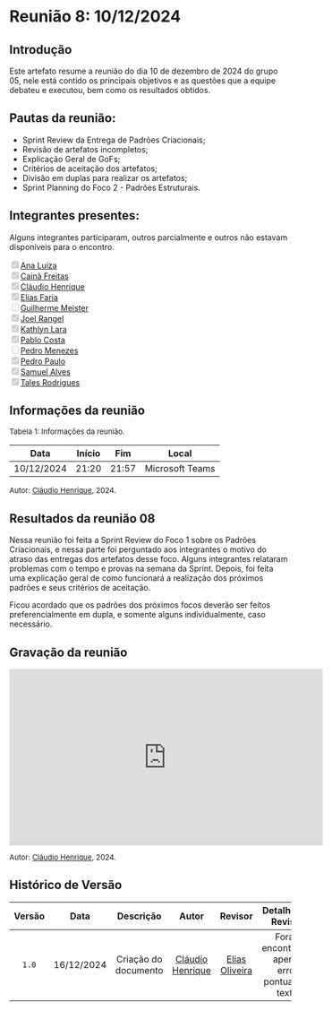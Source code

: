 
# Reunião 8: 10/12/2024

## Introdução

Este artefato resume a reunião do dia 10 de dezembro de 2024 do grupo 05, nele está contido os principais objetivos e as questões que a equipe debateu e executou, bem como os resultados obtidos.


## Pautas da reunião:

- Sprint Review da Entrega de Padrões Criacionais;
- Revisão de artefatos incompletos;
- Explicação Geral de GoFs;
- Critérios de aceitação dos artefatos;
- Divisão em duplas para realizar os artefatos;
-  Sprint Planning do Foco 2 - Padrões Estruturais.

## Integrantes presentes:

Alguns integrantes participaram, outros parcialmente e outros não estavam disponíveis para o encontro.

<label><input type="checkbox" checked disabled>[Ana Luíza](https://github.com/analufernanndess)</label><br>
<label><input type="checkbox" checked disabled>[Cainã Freitas](https://github.com/freitasc)</label><br>
<label><input type="checkbox" checked disabled>[Cláudio Henrique](https://github.com/claudiohsc)</label><br>
<label><input type="checkbox" checked disabled>[Elias Faria](https://github.com/EliasOliver21)</label><br>
<label><input type="checkbox" unchecked disabled>[Guilherme Meister](https://github.com/gmeister18)</label><br>
<label><input type="checkbox" checked disabled>[Joel Rangel](https://github.com/JoelSRangel)</label><br>
<label><input type="checkbox" checked disabled>[Kathlyn Lara](https://github.com/klmurussi)</label><br>
<label><input type="checkbox" checked disabled>[Pablo Costa](https://github.com/pabloheika)</label><br>
<label><input type="checkbox" unchecked disabled>[Pedro Menezes](https://github.com/pedro-rodiguero)</label><br>
<label><input type="checkbox" checked disabled>[Pedro Paulo](https://github.com/pabloheika)</label><br>
<label><input type="checkbox" checked disabled>[Samuel Alves](https://github.com/samuelalvess)</label><br>
<label><input type="checkbox" checked disabled>[Tales Rodrigues](https://github.com/TalesRG)</label><br>



## Informações da reunião

<font size="2" >
<p> Tabela 1: Informações da reunião. </p>
</font>

| Data | Início | Fim | Local |
|:-:|:-:|:-:|:-:|
| 10/12/2024  | 21:20 | 21:57 | Microsoft Teams |

<font size="2" >

<p> 

  Autor: [Cláudio Henrique][ClaudioGH], 2024.
</p>

</font>

## Resultados da reunião 08

Nessa reunião foi feita a Sprint Review do Foco 1 sobre os Padrões Criacionais, e nessa parte foi perguntado aos integrantes o motivo do atraso das entregas dos artefatos desse foco. Alguns integrantes relataram problemas com o tempo e provas na semana da Sprint.
Depois, foi feita uma explicação geral de como funcionará a realização dos próximos padrões e seus critérios de aceitação. 

Ficou acordado que os padrões dos próximos focos deverão ser feitos preferencialmente em dupla, e somente alguns individualmente, caso necessário.


## Gravação da reunião

<iframe width="560" height="315" src="https://www.youtube.com/embed/qDrDx2pajac?si=JHAwhwiXNf9vRgxk" title="YouTube video player" frameborder="0" allow="accelerometer; autoplay; clipboard-write; encrypted-media; gyroscope; picture-in-picture; web-share" referrerpolicy="strict-origin-when-cross-origin" allowfullscreen></iframe>

<font size="2" >

<p> 

  Autor: [Cláudio Henrique][ClaudioGH], 2024. 
</p>

</font>

## Histórico de Versão

| Versão | Data | Descrição | Autor | Revisor|Detalhes da Revisão|
|:-:|:-:|:-:|:-:|:-:|:--:|
|`1.0`| 16/12/2024 | Criação do documento| [Cláudio Henrique][ClaudioGH] | [Elias Oliveira][EliasGH] | Foram encontrados apenas erros pontuais no texto. |

[AnaGH]: https://github.com/analufernanndess
[CainaGH]: https://github.com/freitasc
[ClaudioGH]: https://github.com/claudiohsc
[EliasGH]: https://github.com/EliasOliver21
[GuilhermeGH]: https://github.com/gmeister18
[JoelGH]: https://github.com/JoelSRangel
[KathlynGH]: https://github.com/klmurussi
[PabloGH]: https://github.com/pabloheika
[PedroRGH]: https://github.com/pedro-rodiguero
[PedroPGH]: https://github.com/Pedrin0030
[SamuelGH]: https://github.com/samuelalvess
[TalesGH]: https://github.com/TalesRG
